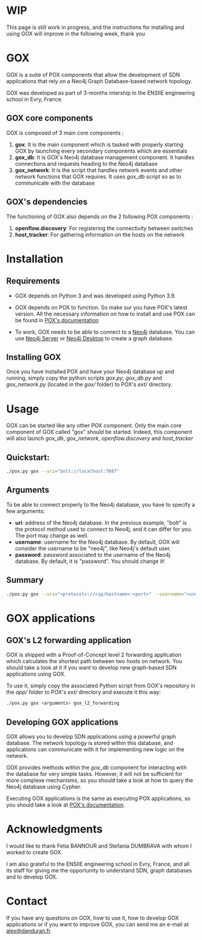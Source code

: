 # WIP

This page is still work in progress, and the instructions for installing and using GOX will improve in the following week,
thank you

# GOX

GOX is a suite of POX components that allow the development of SDN applications that rely on a Neo4j Graph Database-based network topology.

GOX was developed as part of 3-months intership in the ENSIIE engineering school in Evry, France.

## GOX core components

GOX is composed of 3 main core components :

1. **gox**: It is the main component which is tasked with properly starting GOX by launching every secondary components which are essentials 
2. **gox_db**: It is GOX's Neo4j database management component. It handles connections and requests heading to the Neo4j database
3. **gox_network**: It is the script that handles network events and other network functions that GOX requires. It uses *gox_db* script so as to communicate with the database

## GOX's dependencies

The functioning of GOX also depends on the 2 following POX components : 

1. **openflow.discovery**: For registering the connectivity between switches
2. **host_tracker**: For gathering information on the hosts on the network

# Installation

## Requirements

* GOX depends on Python 3 and was developed using Python 3.9.

* GOX depends on POX to function. So make sur you have POX's latest version. All the necessary information on how to install and use POX can be found in [POX's documentation](https://noxrepo.github.io/pox-doc/html/)

* To work, GOX needs to be able to connect to a [Neo4j](https://neo4j.com/) database. You can use [Neo4j Server](https://neo4j.com/docs/browser-manual/current/deployment-modes/neo4j-server/) or [Neo4j Desktop](https://neo4j.com/docs/browser-manual/current/deployment-modes/neo4j-desktop/) to create a graph database. 


## Installing GOX

Once you have installed POX and have your Neo4j database up and running, simply copy the python scripts *gox.py*, *gox_db.py* and *gox_network.py* (located in the *gox/* folder) to POX's *ext/* directory.

# Usage

GOX can be started like any other POX component. Only the main core component of GOX called "gox" should be started. Indeed, this component will also launch *gox_db*, *gox_network*, *openflow.discovery* and *host_tracker*

## Quickstart:

```bash
./pox.py gox --uri="bolt://localhost:7687"
```

## Arguments

To be able to connect properly to the Neo4j database, you have to specify a few arguments:

* **uri**: address of the Neo4j database. In the previous example, "bolt" is the protocol method used to connect to Neo4j, and it can differ for you. The port may change as well.
* **username**: username for the Neo4j database. By default, GOX will consider the username to be "neo4j", like Neo4j's default user.
* **password**: password associated to the username of the Neo4j database. By default, it is "password". You should change it!

## Summary

```bash
./pox.py gox --uri="<protocol>://<ip/hostname>:<port>" --username="<username>" --password="<password>"
```

# GOX applications

## GOX's L2 forwarding application

GOX is shipped with a Proof-of-Concept level 2 forwarding application which calculates the shortest path between two hosts on network. You should take a look at it if you want to develop new graph-based SDN applications using GOX.

To use it, simply copy the associated Python script from GOX's repository in the *app/* folder to POX's *ext/* directory and execute it this way:

```bash
./pox.py gox <arguments> gox_l2_forwarding
```

## Developing GOX applications

GOX allows you to develop SDN applications using a powerful graph database. The network topology is stored within this database, and applications can communicate with it for implementing new logic on the network.

GOX provides methods within the *gox_db* component for interacting with the database for very simple tasks. However, it will not be sufficient for more complexe mechanisms, so you should take a look at how to query the Neo4j database using Cypher. 

Executing GOX applications is the same as executing POX applications, so you should take a look at [POX's documentation](https://noxrepo.github.io/pox-doc/html/). 

# Acknowledgments 

I would like to thank Fetia BANNOUR and Stefania DUMBRAVA with whom I worked to create GOX.

I am also grateful to the ENSIIE engineering school in Evry, France, and all its staff for giving me the opportunity to understand SDN, graph databases and to develop GOX.

# Contact

If you have any questions on GOX, how to use it, how to develop GOX applications or if you want to improve GOX, you can send me an e-mail at [alex@danduran.fr](mailto:alex@danduran.fr)
